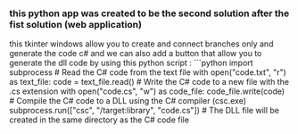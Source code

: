 ### this python app was created to be the second  solution after  the fist solution (web application)
this tkinter windows allow you to create and connect branches only and generate the code c# and we can also add a button that allow you to generate the dll code by using this python script :
	```python
    import subprocess
    # Read the C# code from the text file
	with open("code.txt", "r") as text_file:
	    code = text_file.read()
	# Write the C# code to a new file with the .cs extension
	with open("code.cs", "w") as code_file:
	    code_file.write(code)
	# Compile the C# code to a DLL using the C# compiler (csc.exe)
	subprocess.run(["csc", "/target:library", "code.cs"])
	# The DLL file will be created in the same directory as the C# code file
